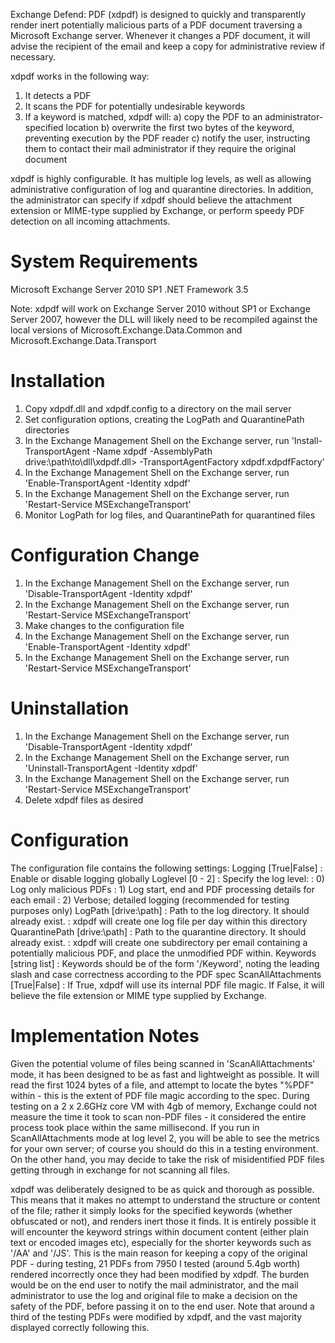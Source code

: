 Exchange Defend: PDF (xdpdf) is designed to quickly and transparently render inert potentially malicious parts of a PDF document traversing a Microsoft Exchange server. Whenever it changes a PDF document, it will advise the recipient of the email and keep a copy for administrative review if necessary.

xdpdf works in the following way:
1.	It detects a PDF
2.	It scans the PDF for potentially undesirable keywords
3.	If a keyword is matched, xdpdf will:
	a)	copy the PDF to an administrator-specified location
	b)	overwrite the first two bytes of the keyword, preventing execution by the PDF reader
	c)	notify the user, instructing them to contact their mail administrator if they require the original document

xdpdf is highly configurable.  It has multiple log levels, as well as allowing administrative configuration of log and quarantine directories.  In addition, the administrator can specify if xdpdf should believe the attachment extension or MIME-type supplied by Exchange, or perform speedy PDF detection on all incoming attachments.

System Requirements
===================
Microsoft Exchange Server 2010 SP1
.NET Framework 3.5

Note: xdpdf will work on Exchange Server 2010 without SP1 or Exchange Server 2007, however the DLL will likely need to be recompiled against the local versions of Microsoft.Exchange.Data.Common and Microsoft.Exchange.Data.Transport

Installation
============
1)	Copy xdpdf.dll and xdpdf.config to a directory on the mail server
2)	Set configuration options, creating the LogPath and QuarantinePath directories
3)	In the Exchange Management Shell on the Exchange server, run 'Install-TransportAgent -Name xdpdf -AssemblyPath drive:\path\to\dll\xdpdf.dll> -TransportAgentFactory xdpdf.xdpdfFactory'
4)	In the Exchange Management Shell on the Exchange server, run 'Enable-TransportAgent -Identity xdpdf'
5)	In the Exchange Management Shell on the Exchange server, run 'Restart-Service MSExchangeTransport'
6)	Monitor LogPath for log files, and QuarantinePath for quarantined files

Configuration Change
====================
1)	In the Exchange Management Shell on the Exchange server, run 'Disable-TransportAgent -Identity xdpdf'
2)	In the Exchange Management Shell on the Exchange server, run 'Restart-Service MSExchangeTransport'
3)	Make changes to the configuration file
4)	In the Exchange Management Shell on the Exchange server, run 'Enable-TransportAgent -Identity xdpdf'
5)	In the Exchange Management Shell on the Exchange server, run 'Restart-Service MSExchangeTransport'

Uninstallation
==============
1)	In the Exchange Management Shell on the Exchange server, run 'Disable-TransportAgent -Identity xdpdf'
2)	In the Exchange Management Shell on the Exchange server, run 'Uninstall-TransportAgent -Identity xdpdf'
3)	In the Exchange Management Shell on the Exchange server, run 'Restart-Service MSExchangeTransport'
4)	Delete xdpdf files as desired

Configuration
=============
The configuration file contains the following settings:
Logging [True|False]		: Enable or disable logging globally
Loglevel [0 - 2]		: Specify the log level:
				: 0) Log only malicious PDFs
				: 1) Log start, end and PDF processing details for each email
				: 2) Verbose; detailed logging (recommended for testing purposes only)
LogPath [drive:\path]		: Path to the log directory.  It should already exist.
				: xdpdf will create one log file per day within this directory
QuarantinePath [drive:\path]	: Path to the quarantine directory.  It should already exist.
				: xdpdf will create one subdirectory per email containing a potentially malicious PDF, and place the unmodified PDF within.
Keywords [string list]		: Keywords should be of the form '/Keyword', noting the leading slash and case correctness according to the PDF spec
ScanAllAttachments [True|False]	: If True, xdpdf will use its internal PDF file magic. If False, it will believe the file extension or MIME type supplied by Exchange.

Implementation Notes
====================
Given the potential volume of files being scanned in 'ScanAllAttachments' mode, it has been designed to be as fast and lightweight as possible.  It will read the first 1024 bytes of a file, and attempt to locate the bytes "%PDF" within - this is the extent of PDF file magic according to the spec.  During testing on a 2 x 2.6GHz core VM with 4gb of memory, Exchange could not measure the time it took to scan non-PDF files - it considered the entire process took place within the same millisecond.  If you run in ScanAllAttachments mode at log level 2, you will be able to see the metrics for your own server; of course you should do this in a testing environment.  On the other hand, you may decide to take the risk of misidentified PDF files getting through in exchange for not scanning all files.

xdpdf was deliberately designed to be as quick and thorough as possible.  This means that it makes no attempt to understand the structure or content of the file; rather it simply looks for the specified keywords (whether obfuscated or not), and renders inert those it finds.  It is entirely possible it will encounter the keyword strings within document content (either plain text or encoded images etc), especially for the shorter keywords such as '/AA' and '/JS'.  This is the main reason for keeping a copy of the original PDF - during testing, 21 PDFs from 7950 I tested (around 5.4gb worth) rendered incorrectly once they had been modified by xdpdf.  The burden would be on the end user to notify the mail administrator, and the mail administrator to use the log and original file to make a decision on the safety of the PDF, before passing it on to the end user.  Note that around a third of the testing PDFs were modified by xdpdf, and the vast majority displayed correctly following this.
